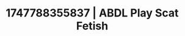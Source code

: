 ---
categories:
- Curvy goddess
- BDSM whisper
- Demure
- Subtle kink
- Story-driven erotica
image: /assets/images/1747788355837.jpg
layout: post
seo:
  description: Featured content with sensual ABDL Play, Scat Fetish. HD images available.
  keywords: ABDL Play, Scat Fetish
  og_image: /assets/images/1747788355837.jpg
  schema_type: VisualArtwork
tags:
- ABDL Play
- Scat Fetish
- '#1747788355837'
title: 1747788355837 | ABDL Play Scat Fetish
---